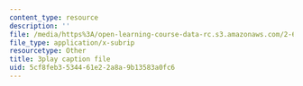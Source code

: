 ```yaml
---
content_type: resource
description: ''
file: /media/https%3A/open-learning-course-data-rc.s3.amazonaws.com/2-627-fundamentals-of-photovoltaics-fall-2013/5cf8feb3534461e22a8a9b13583a0fc6_n25tsUQb3vo.srt
file_type: application/x-subrip
resourcetype: Other
title: 3play caption file
uid: 5cf8feb3-5344-61e2-2a8a-9b13583a0fc6
---
```

